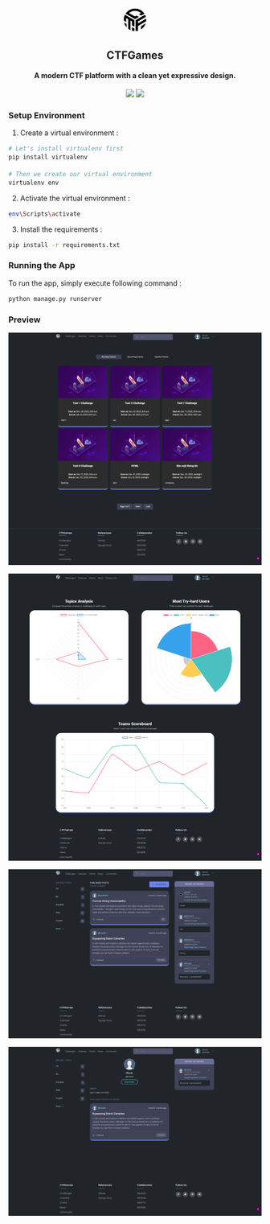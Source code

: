 <p align="center">
    <img style="width:10%;" src="main/static/main/logo-black.png" />
</p>

<h2 align="center"> CTFGames </h2>

<h4 align="center"> A modern CTF platform with a clean yet expressive design. </h4>

<p align="center">
    <img src="https://img.shields.io/badge/license-MIT-blue.svg"/>
    <img src="https://img.shields.io/badge/PRs-welcome-brightgreen.svg"/>
</p>

### Setup Environment
1. Create a virtual environment :
```bash
# Let's install virtualenv first
pip install virtualenv

# Then we create our virtual environment
virtualenv env

```

2. Activate the virtual environment :
```bash
env\Scripts\activate

```

3. Install the requirements :
```bash
pip install -r requirements.txt

```


### Running the App

To run the app, simply execute following command :
```bash
python manage.py runserver
```

### Preview

![](demo01.png)

![](demo02.png)

![](demo03.png)

![](demo04.png)
